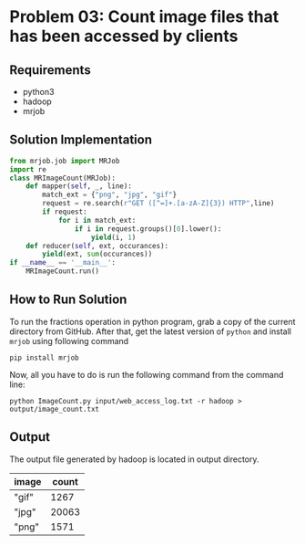 # Problem 03: Count image files that has been accessed by clients

## Requirements
- python3
- hadoop
- mrjob

## Solution Implementation
```python
from mrjob.job import MRJob
import re
class MRImageCount(MRJob):
	def mapper(self, _, line):
		match_ext = {"png", "jpg", "gif"}
		request = re.search(r"GET ([^=]+.[a-zA-Z]{3}) HTTP",line)
		if request:
			for i in match_ext:
				if i in request.groups()[0].lower():
					yield(i, 1)
	def reducer(self, ext, occurances):
		yield(ext, sum(occurances))
if __name__ == '__main__':
	MRImageCount.run()
```

## How to Run Solution
To run the fractions operation in python program, grab a copy of the current directory
from GitHub. After that, get the latest version of `python` and install `mrjob` using following command
```console
pip install mrjob
```
Now, all you have to do is run the following command from the command line:
```console
python ImageCount.py input/web_access_log.txt -r hadoop > output/image_count.txt
```

## Output
The output file generated by hadoop is located in output directory.

|  image  |   count   |
|---------|-----------|
|  "gif"  |   1267    |
|  "jpg"  |   20063   |
|  "png"  |   1571    |

